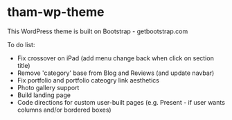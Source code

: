 # tham-wp-theme

This WordPress theme is built on Bootstrap - getbootstrap.com

To do list:
- Fix crossover on iPad (add menu change back when click on section title)
- Remove 'category' base from Blog and Reviews (and update navbar)
- Fix portfolio and portfolio cateogry link aesthetics
- Photo gallery support
- Build landing page
- Code directions for custom user-built pages (e.g. Present - if user wants columns and/or bordered boxes)
